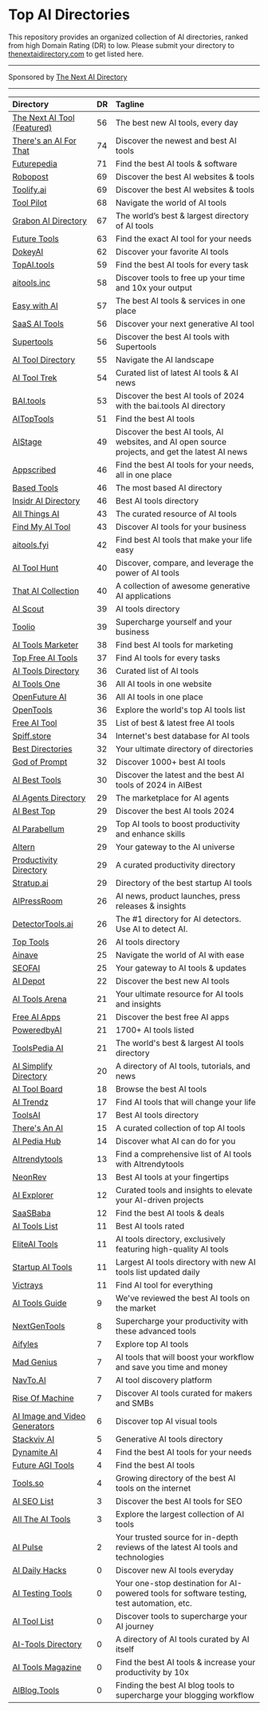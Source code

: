 # Top AI Directories

This repository provides an organized collection of AI directories, ranked from high Domain Rating (DR) to low. Please submit your directory to [thenextaidirectory.com](https://thenextaidirectory.com) to get listed here.

---

Sponsored by [The Next AI Directory](https://thenextaidirectory.com)

---

| Directory | DR | Tagline |
|:----------|:----------|:----------|
| [The Next AI Tool (Featured)](https://thenextaitool.com?ref=thenextaidirectory.com) | 56 | The best new AI tools, every day |
| [There's an AI For That](https://thenextaidirectory.com/go/theres-an-ai-for-that) | 74 | Discover the newest and best AI tools |
| [Futurepedia](https://thenextaidirectory.com/go/futurepedia) | 71 | Find the best AI tools & software |
| [Robopost](https://thenextaidirectory.com/go/robopost) | 69 | Discover the best AI websites & tools |
| [Toolify.ai](https://thenextaidirectory.com/go/toolify-ai) | 69 | Discover the best AI websites & tools |
| [Tool Pilot](https://thenextaidirectory.com/go/tool-pilot) | 68 | Navigate the world of AI tools |
| [Grabon AI Directory](https://thenextaidirectory.com/go/grabon-ai-directory) | 67 | The world’s best & largest directory of AI tools |
| [Future Tools](https://thenextaidirectory.com/go/future-tools) | 63 | Find the exact AI tool for your needs |
| [DokeyAI](https://thenextaidirectory.com/go/dokeyai) | 62 | Discover your favorite AI tools |
| [TopAI.tools](https://thenextaidirectory.com/go/topai-tools) | 59 | Find the best AI tools for every task |
| [aitools.inc](https://thenextaidirectory.com/go/aitools-inc) | 58 | Discover tools to free up your time and 10x your output |
| [Easy with AI](https://thenextaidirectory.com/go/easy-with-ai) | 57 | The best AI tools & services in one place |
| [SaaS AI Tools](https://thenextaidirectory.com/go/saas-ai-tools) | 56 | Discover your next generative AI tool |
| [Supertools](https://thenextaidirectory.com/go/supertools) | 56 | Discover the best AI tools with Supertools |
| [AI Tool Directory](https://thenextaidirectory.com/go/ai-tool-directory) | 55 | Navigate the AI landscape |
| [AI Tool Trek](https://thenextaidirectory.com/go/ai-tool-trek) | 54 | Curated list of latest AI tools & AI news |
| [BAI.tools](https://thenextaidirectory.com/go/bai-tools) | 53 | Discover the best AI tools of 2024 with the bai.tools AI directory |
| [AITopTools](https://thenextaidirectory.com/go/aitoptools) | 51 | Find the best AI tools |
| [AIStage](https://thenextaidirectory.com/go/aistage) | 49 | Discover the best AI tools, AI websites, and AI open source projects, and get the latest AI news |
| [Appscribed](https://thenextaidirectory.com/go/appscribed) | 46 | Find the best AI tools for your needs, all in one place |
| [Based Tools](https://thenextaidirectory.com/go/based-tools) | 46 | The most based AI directory |
| [Insidr AI Directory](https://thenextaidirectory.com/go/insidr-ai-directory) | 46 | Best AI tools directory |
| [All Things AI](https://thenextaidirectory.com/go/all-things-ai) | 43 | The curated resource of AI tools |
| [Find My AI Tool](https://thenextaidirectory.com/go/find-my-ai-tool) | 43 | Discover AI tools for your business |
| [aitools.fyi](https://thenextaidirectory.com/go/aitools-fyi) | 42 | Find best AI tools that make your life easy |
| [AI Tool Hunt](https://thenextaidirectory.com/go/ai-tool-hunt) | 40 | Discover, compare, and leverage the power of AI tools |
| [That AI Collection](https://thenextaidirectory.com/go/that-ai-collection) | 40 | A collection of awesome generative AI applications |
| [AI Scout](https://thenextaidirectory.com/go/ai-scout) | 39 | AI tools directory |
| [Toolio](https://thenextaidirectory.com/go/toolio) | 39 | Supercharge yourself and your business |
| [AI Tools Marketer](https://thenextaidirectory.com/go/ai-tools-marketer) | 38 | Find best AI tools for marketing |
| [Top Free AI Tools](https://thenextaidirectory.com/go/top-free-ai-tools) | 37 | Find AI tools for every tasks |
| [AI Tools Directory](https://thenextaidirectory.com/go/ai-tools-directory-2) | 36 | Curated list of AI tools |
| [AI Tools One](https://thenextaidirectory.com/go/ai-tools-one) | 36 | All AI tools in one website |
| [OpenFuture AI](https://thenextaidirectory.com/go/openfuture-ai) | 36 | All AI tools in one place |
| [OpenTools](https://thenextaidirectory.com/go/opentools) | 36 | Explore the world's top AI tools list |
| [Free AI Tool](https://thenextaidirectory.com/go/free-ai-tool) | 35 | List of best & latest free AI tools |
| [Spiff.store](https://thenextaidirectory.com/go/spiff-store) | 34 | Internet's best database for AI tools |
| [Best Directories](https://thenextaidirectory.com/go/best-directories) | 32 | Your ultimate directory of directories |
| [God of Prompt](https://thenextaidirectory.com/go/god-of-prompt) | 32 | Discover 1000+ best AI tools |
| [AI Best Tools](https://thenextaidirectory.com/go/ai-best-tools) | 30 | Discover the latest and the best AI tools of 2024 in AIBest |
| [AI Agents Directory](https://thenextaidirectory.com/go/ai-agents-directory) | 29 | The marketplace for AI agents |
| [AI Best Top](https://thenextaidirectory.com/go/ai-best-top) | 29 | Discover the best AI tools 2024 |
| [AI Parabellum](https://thenextaidirectory.com/go/ai-parabellum) | 29 | Top AI tools to boost productivity and enhance skills |
| [Altern](https://thenextaidirectory.com/go/altern) | 29 | Your gateway to the AI universe |
| [Productivity Directory](https://thenextaidirectory.com/go/productivity-directory) | 29 | A curated productivity directory |
| [Stratup.ai](https://thenextaidirectory.com/go/stratup-ai) | 29 | Directory of the best startup AI tools |
| [AIPressRoom](https://thenextaidirectory.com/go/aipressroom) | 26 | AI news, product launches, press releases & insights |
| [DetectorTools.ai](https://thenextaidirectory.com/go/detectortools-ai) | 26 | The #1 directory for AI detectors. Use AI to detect AI. |
| [Top Tools](https://thenextaidirectory.com/go/top-tools) | 26 | AI tools directory |
| [Ainave](https://thenextaidirectory.com/go/ainave) | 25 | Navigate the world of AI with ease |
| [SEOFAI](https://thenextaidirectory.com/go/seofai) | 25 | Your gateway to AI tools & updates |
| [AI Depot](https://thenextaidirectory.com/go/ai-depot) | 22 | Discover the best new AI tools |
| [AI Tools Arena](https://thenextaidirectory.com/go/ai-tools-arena) | 21 | Your ultimate resource for AI tools and insights |
| [Free AI Apps](https://thenextaidirectory.com/go/free-ai-apps) | 21 | Discover the best free AI apps |
| [PoweredbyAI](https://thenextaidirectory.com/go/poweredbyai) | 21 | 1700+ AI tools listed |
| [ToolsPedia AI](https://thenextaidirectory.com/go/toolspedia-ai) | 21 | The world's best & largest AI tools directory |
| [AI Simplify Directory](https://thenextaidirectory.com/go/ai-simplify-directory) | 20 | A directory of AI tools, tutorials, and news |
| [AI Tool Board](https://thenextaidirectory.com/go/ai-tool-board) | 18 | Browse the best AI tools |
| [AI Trendz](https://thenextaidirectory.com/go/ai-trendz) | 17 | Find AI tools that will change your life |
| [ToolsAI](https://thenextaidirectory.com/go/toolsai) | 17 | Best AI tools directory |
| [There's An AI](https://thenextaidirectory.com/go/theres-an-ai) | 15 | A curated collection of top AI tools |
| [AI Pedia Hub](https://thenextaidirectory.com/go/ai-pedia-hub) | 14 | Discover what AI can do for you |
| [AItrendytools](https://thenextaidirectory.com/go/aitrendytools) | 13 | Find a comprehensive list of AI tools with AItrendytools |
| [NeonRev](https://thenextaidirectory.com/go/neonrev) | 13 | Best AI tools at your fingertips |
| [AI Explorer](https://thenextaidirectory.com/go/ai-explorer) | 12 | Curated tools and insights to elevate your AI-driven projects |
| [SaaSBaba](https://thenextaidirectory.com/go/saasbaba) | 12 | Find the best AI tools & deals |
| [AI Tools List](https://thenextaidirectory.com/go/ai-tools-list) | 11 | Best AI tools rated |
| [EliteAI Tools](https://thenextaidirectory.com/go/eliteai-tools) | 11 | AI tools directory, exclusively featuring high-quality AI tools |
| [Startup AI Tools](https://thenextaidirectory.com/go/startup-ai-tools) | 11 | Largest AI tools directory with new AI tools list updated daily |
| [Victrays](https://thenextaidirectory.com/go/victrays) | 11 | Find AI tool for everything |
| [AI Tools Guide](https://thenextaidirectory.com/go/ai-tools-guide) | 9 | We've reviewed the best AI tools on the market |
| [NextGenTools](https://thenextaidirectory.com/go/nextgentools) | 8 | Supercharge your productivity with these advanced tools |
| [Aifyles](https://thenextaidirectory.com/go/aifyles) | 7 | Explore top AI tools |
| [Mad Genius](https://thenextaidirectory.com/go/mad-genius) | 7 | AI tools that will boost your workflow and save you time and money |
| [NavTo.AI](https://thenextaidirectory.com/go/navto-ai) | 7 | AI tool discovery platform |
| [Rise Of Machine](https://thenextaidirectory.com/go/rise-of-machine) | 7 | Discover AI tools curated for makers and SMBs |
| [AI Image and Video Generators](https://thenextaidirectory.com/go/ai-image-and-video-generators) | 6 | Discover top AI visual tools |
| [Stackviv AI](https://thenextaidirectory.com/go/stackviv-ai) | 5 | Generative AI tools directory  |
| [Dynamite AI](https://thenextaidirectory.com/go/dynamite-ai) | 4 | Find the best AI tools for your needs |
| [Future AGI Tools](https://thenextaidirectory.com/go/future-agi-tools) | 4 | Find the best AI tools |
| [Tools.so](https://thenextaidirectory.com/go/tools-so) | 4 | Growing directory of the best AI tools on the internet |
| [AI SEO List](https://thenextaidirectory.com/go/ai-seo-list) | 3 | Discover the best AI tools for SEO |
| [All The AI Tools](https://thenextaidirectory.com/go/all-the-ai-tools) | 3 | Explore the largest collection of AI tools |
| [AI Pulse](https://thenextaidirectory.com/go/ai-pulse) | 2 | Your trusted source for in-depth reviews of the latest AI tools and technologies |
| [AI Daily Hacks](https://thenextaidirectory.com/go/ai-daily-hacks) | 0 | Discover new AI tools everyday |
| [AI Testing Tools](https://thenextaidirectory.com/go/ai-testing-tools) | 0 | Your one-stop destination for AI-powered tools for software testing, test automation, etc. |
| [AI Tool List](https://thenextaidirectory.com/go/ai-tool-list) | 0 | Discover tools to supercharge your AI journey |
| [AI-Tools Directory](https://thenextaidirectory.com/go/ai-tools-directory) | 0 | A directory of AI tools curated by AI itself |
| [AI Tools Magazine](https://thenextaidirectory.com/go/ai-tools-magazine) | 0 | Find the best AI tools & increase your productivity by 10x |
| [AIBlog.Tools](https://thenextaidirectory.com/go/aiblog-tools) | 0 | Finding the best AI blog tools to supercharge your blogging workflow |
